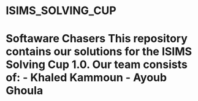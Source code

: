 # ISIMS_SOLVING_CUP
# Softaware Chasers  This repository contains our solutions for the ISIMS Solving Cup 1.0. Our team consists of:  - Khaled Kammoun - Ayoub Ghoula
